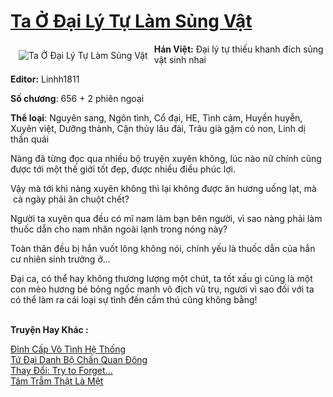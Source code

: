 <a href="https://utruyen.com/truyen/ta-o-dai-ly-tu-lam-sung-vat/19237/" title="Ta Ở Đại Lý Tự Làm Sủng Vật"><h1>Ta Ở Đại Lý Tự Làm Sủng Vật</h1></a><div style="display:table"><img align="right" style="float: left; padding: 10px;" src="https://utruyen.com/images/story/200x260/ta-o-dai-ly-tu-lam-sung-vat.jpg" alt="Ta Ở Đại Lý Tự Làm Sủng Vật"><b>Hán Việt:</b> Đại lý tự thiếu khanh đích sủng vật sinh nhai<p></p><b>Editor:</b> Linhh1811<p></p><b>Số chương</b>: 656 + 2 phiên ngoại<p></p><b>Thể loại</b>: Nguyên sang, Ngôn tình, Cổ đại, HE, Tình cảm, Huyền huyễn, Xuyên việt, Dưỡng thành, Cận thủy lâu đài, Trâu già gặm cỏ non, Linh dị thần quái<p></p>Nàng đã từng đọc qua nhiều bộ truyện xuyên không, lúc nào nữ chính cũng được tới một thế giới tốt đẹp, được nhiều điều phúc lợi.<p></p>Vậy mà tới khi nàng xuyên không thì lại không được ăn hương uống lạt, mà  cả ngày phải ăn chuột chết?<p></p>Người ta xuyên qua đều có mĩ nam làm bạn bên người, vì sao nàng phải làm thuốc dẫn cho nam nhân ngoài lạnh trong nóng này?<p></p>Toàn thân đều bị hắn vuốt lông không nói, chính yếu là thuốc dẫn của hắn cư nhiên sinh trưởng ở...<p></p>Đại ca, có thể hay không thương lượng một chút, ta tốt xấu gì cũng là một con mèo hương bé bỏng ngốc manh vô địch vũ trụ, ngươi vì sao đối với ta có thể làm ra cái loại sự tình đến cầm thú cũng không bằng!</div><p><br><b>Truyện Hay Khác :</b></p><a href="https://utruyen.com/truyen/dinh-cap-vo-tinh-he-thong/19234/" alt="Đỉnh Cấp Vô Tình Hệ Thống">Đỉnh Cấp Vô Tình Hệ Thống</a><br/><a href="https://github.com/quanluxury/ngontinhhot/tree/master/truyenhay/20342/" alt="Tứ Đại Danh Bộ Chấn Quan Đông">Tứ Đại Danh Bộ Chấn Quan Đông</a><br/><a href="https://github.com/quanluxury/ngontinhhot/tree/master/truyenhay/17475/" alt="Thay Đổi: Try to Forget...">Thay Đổi: Try to Forget...</a><br/><a href="https://github.com/quanluxury/ngontinhhot/tree/master/truyenhay/19530/" alt="Tâm Trẫm Thật Là Mệt">Tâm Trẫm Thật Là Mệt</a><br/>